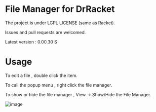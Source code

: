 # File Manager for DrRacket
The project is under LGPL LICENSE (same as Racket).

Issues and pull requests are welcomed.  
 
Latest version : 0.00.30 S

# Usage
To edit a file , double click the item.

To call the popup menu , right click the file manager.

To show or hide the file manager , View -> Show/Hide the File Manager. 

![image](https://user-images.githubusercontent.com/22510026/43056179-45903640-8e6d-11e8-9efe-dfeed36fbb84.png)


